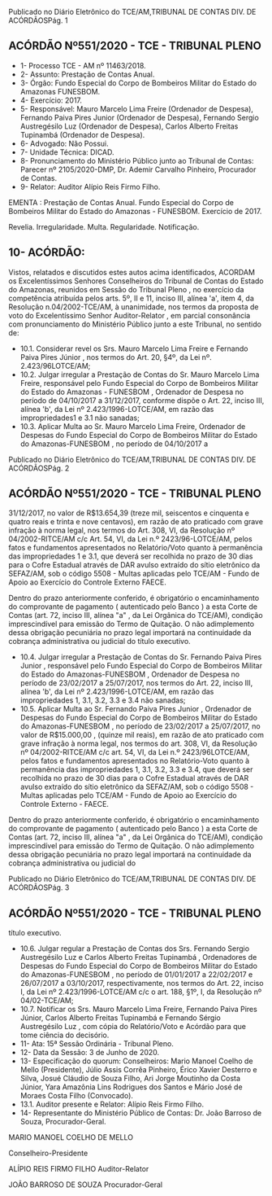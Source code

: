 Publicado  no  Diário  Eletrônico do TCE/AM,TRIBUNAL DE CONTAS DIV. DE ACÓRDÃOSPág. 1

## ACÓRDÃO Nº551/2020 - TCE - TRIBUNAL PLENO

- 1- Processo TCE - AM nº 11463/2018.
- 2- Assunto: Prestação de Contas Anual.
- 3- Órgão: Fundo  Especial  do  Corpo  de  Bombeiros  Militar  do  Estado  do  Amazonas  FUNESBOM.
- 4- Exercício: 2017.
- 5- Responsável: Mauro Marcelo Lima Freire (Ordenador de Despesa), Fernando Paiva Pires Junior (Ordenador de Despesa), Fernando Sergio Austregésilo Luz (Ordenador de Despesa), Carlos Alberto Freitas Tupinambá (Ordenador de Despesa).
- 6- Advogado: Não Possui.
- 7- Unidade Técnica: DICAD.
- 8- Pronunciamento  do  Ministério  Público  junto  ao  Tribunal  de  Contas: Parecer  nº 2105/2020-DMP, Dr. Ademir Carvalho Pinheiro, Procurador de Contas.
- 9- Relator: Auditor Alípio Reis Firmo Filho.

EMENTA : Prestação de Contas Anual. Fundo Especial  do  Corpo  de  Bombeiros  Militar  do  Estado do Amazonas - FUNESBOM. Exercício de 2017.

Revelia. Irregularidade. Multa. Regularidade. Notificação.

## 10-  ACÓRDÃO:

Vistos, relatados e discutidos estes autos acima identificados, ACORDAM os Excelentíssimos Senhores Conselheiros do Tribunal de Contas do Estado do Amazonas, reunidos em Sessão do Tribunal Pleno , no exercício da competência atribuída pelos arts. 5º, II e 11, inciso III, alínea 'a', item 4, da Resolução n.04/2002-TCE/AM, à unanimidade, nos  termos  da  proposta  de  voto  do  Excelentíssimo  Senhor  Auditor-Relator ,  em  parcial consonância com pronunciamento do Ministério Público junto a este Tribunal, no sentido de:

- 10.1. Considerar  revel os  Srs. Mauro  Marcelo  Lima  Freire e Fernando Paiva  Pires  Júnior ,  nos  termos  do  Art.  20,  §4º,  da  Lei  nº.  2.423/96LOTCE/AM;
- 10.2. Julgar  irregular a  Prestação  de  Contas  do  Sr. Mauro  Marcelo  Lima Freire, responsável  pelo Fundo  Especial  do  Corpo  de  Bombeiros Militar do Estado do Amazonas - FUNESBOM , Ordenador de Despesa no  período  de  04/10/2017  a  31/12/2017,  conforme  dispõe  o  Art.  22, inciso  III,  alínea  'b',  da  Lei  nº  2.423/1996-LOTCE/AM,  em  razão  das impropriedades1 e 3.1 não sanadas;
- 10.3. Aplicar  Multa ao  Sr. Mauro  Marcelo  Lima  Freire, Ordenador  de Despesas  do Fundo  Especial  do  Corpo  de  Bombeiros  Militar  do Estado do Amazonas-FUNESBOM , no período de 04/10/2017 a

Publicado  no  Diário  Eletrônico do TCE/AM,TRIBUNAL DE CONTAS DIV. DE ACÓRDÃOSPág. 2

## ACÓRDÃO Nº551/2020 - TCE - TRIBUNAL PLENO

31/12/2017, no valor de R$13.654,39 (treze mil, seiscentos e cinquenta e quatro reais  e trinta  e  nove  centavos),  em  razão  de  ato  praticado  com grave infração à norma legal, nos termos do Art. 308, VI, da Resolução nº  04/2002-RITCE/AM  c/c  Art.  54,  VI,  da  Lei  n.º  2423/96-LOTCE/AM, pelos  fatos  e  fundamentos  apresentados  no Relatório/Voto  quanto  à permanência das impropriedades 1 e 3.1, que deverá ser recolhida no prazo de 30 dias para o Cofre Estadual através de DAR avulso extraído do sítio eletrônico da SEFAZ/AM, sob o código 5508 - Multas aplicadas pelo  TCE/AM  -  Fundo  de  Apoio  ao  Exercício  do  Controle  Externo  FAECE.

Dentro do prazo anteriormente conferido, é obrigatório o encaminhamento  do  comprovante  de  pagamento  ( autenticado pelo Banco )  a  esta  Corte  de  Contas  (art.  72,  inciso  III,  alínea  "a"  ,  da  Lei Orgânica do TCE/AM), condição imprescindível para emissão do Termo de Quitação. O não adimplemento dessa obrigação pecuniária no prazo legal importará na continuidade da cobrança administrativa ou judicial do título executivo.

- 10.4. Julgar irregular a  Prestação  de  Contas  do  Sr. Fernando Paiva Pires Junior ,  responsável  pelo Fundo  Especial  do  Corpo  de  Bombeiros Militar do Estado do Amazonas-FUNESBOM ,  Ordenador de Despesa no período de 23/02/2017 a 25/07/2017, nos termos do Art. 22, inciso III, alínea 'b', da Lei nº 2.423/1996-LOTCE/AM, em razão das impropriedades 1, 3.1, 3.2, 3.3 e 3.4 não sanadas;
- 10.5. Aplicar  Multa ao  Sr. Fernando  Paiva  Pires  Junior , Ordenador  de Despesas  do  Fundo Especial  do  Corpo  de  Bombeiros  Militar  do Estado  do Amazonas-FUNESBOM , no período de 23/02/2017 a 25/07/2017, no valor de R$15.000,00 , (quinze mil reais), em razão de ato praticado com grave infração à norma legal, nos termos do art. 308, VI, da Resolução nº 04/2002-RITCE/AM c/c art. 54, VI, da Lei n.º 2423/96LOTCE/AM, pelos fatos e fundamentos apresentados no Relatório-Voto quanto  à  permanência  das  impropriedades  1,  3.1,  3.2,  3.3  e  3.4,  que deverá ser recolhida no prazo de 30 dias para o Cofre Estadual através de DAR avulso extraído do sítio eletrônico da SEFAZ/AM, sob o código 5508 - Multas aplicadas pelo TCE/AM - Fundo de Apoio ao Exercício do Controle Externo - FAECE.

Dentro do prazo anteriormente conferido, é obrigatório o encaminhamento  do  comprovante  de  pagamento  ( autenticado pelo Banco )  a  esta  Corte  de  Contas  (art.  72,  inciso  III,  alínea  "a"  ,  da  Lei Orgânica do TCE/AM), condição imprescindível para emissão do Termo de Quitação. O não adimplemento dessa obrigação pecuniária no prazo legal importará na continuidade da cobrança administrativa ou judicial do

Publicado  no  Diário  Eletrônico do TCE/AM,TRIBUNAL DE CONTAS DIV. DE ACÓRDÃOSPág. 3

## ACÓRDÃO Nº551/2020 - TCE - TRIBUNAL PLENO

título executivo.

- 10.6. Julgar  regular a Prestação  de  Contas  dos Srs. Fernando  Sergio Austregésilo  Luz e Carlos  Alberto  Freitas  Tupinambá ,  Ordenadores de Despesas do Fundo Especial do Corpo de Bombeiros Militar do Estado  do Amazonas-FUNESBOM , no período de 01/01/2017 a 22/02/2017 e 26/07/2017 a 03/10/2017, respectivamente, nos termos do Art. 22, inciso I, da Lei nº 2.423/1996-LOTCE/AM c/c o art. 188, §1º, I, da Resolução nº 04/02-TCE/AM;
- 10.7. Notificar os  Srs. Mauro  Marcelo  Lima  Freire, Fernando  Paiva  Pires Júnior, Carlos Alberto Freitas Tupinambá e Fernando Sérgio Austregésilo  Luz ,  com  cópia  do  Relatório/Voto  e  Acórdão  para  que tome ciência do decisório.
- 11-  Ata: 15ª Sessão Ordinária - Tribunal Pleno.
- 12-  Data da Sessão: 3 de Junho de 2020.
- 13-  Especificação do quorum: Conselheiros: Mario Manoel Coelho de Mello (Presidente), Júlio Assis Corrêa Pinheiro, Érico Xavier Desterro e Silva, Josué Cláudio de Souza Filho, Ari Jorge Moutinho da Costa Júnior, Yara Amazônia Lins Rodrigues dos Santos e Mário José de Moraes Costa Filho (Convocado).
- 13.1. Auditor presente e Relator: Alípio Reis Firmo Filho.
- 14-  Representante  do  Ministério  Público  de  Contas: Dr. João  Barroso  de  Souza, Procurador-Geral.

MARIO MANOEL COELHO DE MELLO

Conselheiro-Presidente

ALÍPIO REIS FIRMO FILHO Auditor-Relator

JOÃO BARROSO DE SOUZA Procurador-Geral